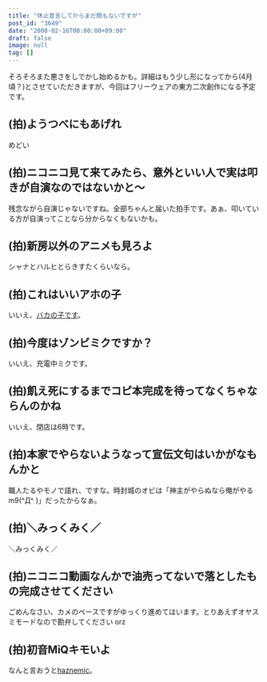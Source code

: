 ```yaml
---
title: "休止宣言してからまだ間もないですが"
post_id: "3649"
date: "2008-02-16T00:00:00+09:00"
draft: false
image: null
tag: []
---
```



そろそろまた悪さをしでかし始めるかも。詳細はもう少し形になってから(4月頃？)とさせていただきますが、今回はフリーウェアの東方二次創作になる予定です。
## (拍)ようつべにもあげれ
めどい
## (拍)ニコニコ見て来てみたら、意外といい人で実は叩きが自演なのではないかと～
残念ながら自演じゃないですね。全部ちゃんと届いた拍手です。あぁ、叩いている方が自演ってことなら分からなくもないかも。
## (拍)新房以外のアニメも見ろよ
シャナとハルヒとらきすたくらいなら。
## (拍)これはいいアホの子
いいえ、[バカの子です](/image/illustrations/miku/3939.png)。
## (拍)今度はゾンビミクですか？
いいえ、充電中ミクです。
## (拍)飢え死にするまでコピ本完成を待ってなくちゃならんのかね
いいえ、閉店は6時です。
## (拍)本家でやらないようなって宣伝文句はいかがなもんかと
職人たるやモノで語れ、ですな。時封城のオビは「神主がやらぬなら俺がやる m9(^Д^ )」だったからなぁ。
## (拍)＼みっくみく／
＼みっくみく／
## (拍)ニコニコ動画なんかで油売ってないで落としたもの完成させてください
ごめんなさい、カメのペースですがゆっくり進めてはいます。とりあえずオヤスミモードなので勘弁してください orz
## (拍)初音MiQキモいよ
なんと言おうと[haznemic](/haznemic)。
